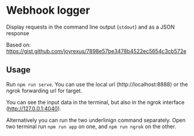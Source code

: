 # Webhook logger

Display requests in the command line output (`stdout`) and as a JSON response

Based on: https://gist.github.com/joyrexus/7898e57be3478b4522ec5654c3cb572e

## Usage

Run `npm run serve`. You can use the local url (http://localhost:8888) or the ngrok forwarding url for target.

You can see the input data in the terminal, but also in the ngrok interface (http://127.0.0.1:4040).

Alternatively you can run the two underlinign command separately. Open two terminal run `npm run app` on one, and `npm run ngrok` on the other.
